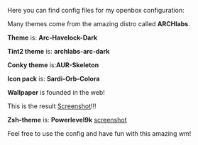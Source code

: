 Here you can find config files for my openbox configuration:

Many themes come from the amazing distro called **ARCHlabs**.

**Theme** is: __Arc-Havelock-Dark__

**Tint2 theme** is: __archlabs-arc-dark__

**Conky theme** is:__AUR-Skeleton__

**Icon pack** is: __Sardi-Orb-Colora__

**Wallpaper** is founded in the web!

This is the result [Screenshot](screenshot2.png)!!!

**Zsh-theme** is: __Powerlevel9k__ [screenshot](terminal-openbox.png)

Feel free to use the config and have fun with this amazing wm!
